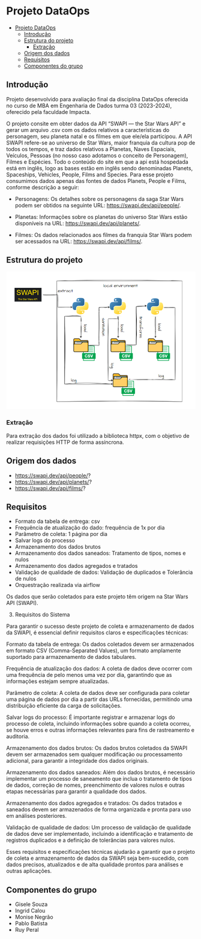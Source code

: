# Projeto DataOps

- [Projeto DataOps](#projeto-dataops)
  - [Introdução](#introdução)
  - [Estrutura do projeto](#estrutura-do-projeto)
    - [Extração](#extração)
  - [Origem dos dados](#origem-dos-dados)
  - [Requisitos](#requisitos)
  - [Componentes do grupo](componentes-do-grupo)

## Introdução

Projeto desenvolvido para avaliação final da disciplina DataOps oferecida no curso de MBA em Engenharia de Dados turma 03 (2023-2024), oferecido pela faculdade Impacta.

O projeto consite em obter dados da API “SWAPI — the Star Wars API” e gerar um arquivo .csv com os dados relativos a características do personagem, seu planeta natal e os filmes em que ele/ela participou.
A API SWAPI refere-se ao universo de Star Wars, maior franquia da cultura pop de todos os tempos, e traz dados relativos a Planetas, Naves Espaciais, Veículos, Pessoas (no nosso caso adotamos o conceito de Personagem), Filmes e Espécies. Todo o conteúdo do site em que a api está hospedada está em inglês, logo as bases estão em inglês sendo denominadas Planets, Spaceships, Vehicles, People, Films and Species.
Para esse projeto consumimos dados apenas das  fontes de dados Planets, People e Films, conforme descrição a seguir:

- Personagens: Os detalhes sobre os personagens da saga Star Wars podem ser obtidos na seguinte URL: https://swapi.dev/api/people/.

- Planetas: Informações sobre os planetas do universo Star Wars estão disponíveis na URL: https://swapi.dev/api/planets/.

- Filmes: Os dados relacionados aos filmes da franquia Star Wars podem ser acessados na URL: https://swapi.dev/api/films/.


## Estrutura do projeto

![alt text](./misc/projeto.png)

### Extração

  Para extração dos dados foi utilizado a biblioteca httpx, com o objetivo de realizar requisições HTTP de forma assíncrona.

## Origem dos dados

- <https://swapi.dev/api/people/>?
- <https://swapi.dev/api/planets/>?
- <https://swapi.dev/api/films/>?

## Requisitos

- Formato da tabela de entrega: csv
- Frequência de atualização do dado: frequência de 1x por dia
- Parâmetro de coleta: 1 página por dia
- Salvar logs do processo
- Armazenamento dos dados brutos
- Armazenamento dos dados saneados: Tratamento de tipos, nomes e nulos
- Armazenamento dos dados agregados e tratados
- Validação de qualidade de dados: Validação de duplicados e Tolerância de nulos
- Orquestração realizada via airflow



Os dados que serão coletados para este projeto têm origem na Star Wars API (SWAPI). 

3) Requisitos do Sistema

Para garantir o sucesso deste projeto de coleta e armazenamento de dados da SWAPI, é essencial definir requisitos claros e especificações técnicas:

Formato da tabela de entrega: Os dados coletados devem ser armazenados em formato CSV (Comma-Separated Values), um formato amplamente suportado para armazenamento de dados tabulares.

Frequência de atualização dos dados: A coleta de dados deve ocorrer com uma frequência de pelo menos uma vez por dia, garantindo que as informações estejam sempre atualizadas.

Parâmetro de coleta: A coleta de dados deve ser configurada para coletar uma página de dados por dia a partir das URLs fornecidas, permitindo uma distribuição eficiente da carga de solicitações.

Salvar logs do processo: É importante registrar e armazenar logs do processo de coleta, incluindo informações sobre quando a coleta ocorreu, se houve erros e outras informações relevantes para fins de rastreamento e auditoria.

Armazenamento dos dados brutos: Os dados brutos coletados da SWAPI devem ser armazenados sem qualquer modificação ou processamento adicional, para garantir a integridade dos dados originais.

Armazenamento dos dados saneados: Além dos dados brutos, é necessário implementar um processo de saneamento que inclua o tratamento de tipos de dados, correção de nomes, preenchimento de valores nulos e outras etapas necessárias para garantir a qualidade dos dados.

Armazenamento dos dados agregados e tratados: Os dados tratados e saneados devem ser armazenados de forma organizada e pronta para uso em análises posteriores.

Validação de qualidade de dados: Um processo de validação de qualidade de dados deve ser implementado, incluindo a identificação e tratamento de registros duplicados e a definição de tolerâncias para valores nulos.

Esses requisitos e especificações técnicas ajudarão a garantir que o projeto de coleta e armazenamento de dados da SWAPI seja bem-sucedido, com dados precisos, atualizados e de alta qualidade prontos para análises e outras aplicações.






  ## Componentes do grupo

  - Gisele Souza
  - Ingrid Calou
  - Monise Negrão
  - Pablo Batista
  - Ruy Peral

